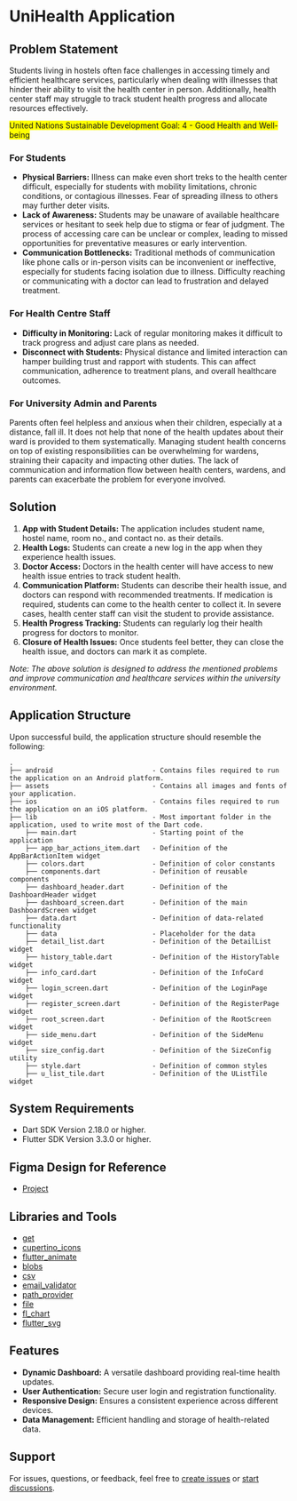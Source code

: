 # UniHealth Application

## Problem Statement
Students living in hostels often face challenges in accessing timely and efficient healthcare services, particularly when dealing with illnesses that hinder their ability to visit the health center in person. Additionally, health center staff may struggle to track student health progress and allocate resources effectively.

<span style="background-color:yellow">United Nations Sustainable Development Goal: 4 - Good Health and Well-being</span>

### For Students
- **Physical Barriers:** Illness can make even short treks to the health center difficult, especially for students with mobility limitations, chronic conditions, or contagious illnesses. Fear of spreading illness to others may further deter visits.
- **Lack of Awareness:** Students may be unaware of available healthcare services or hesitant to seek help due to stigma or fear of judgment. The process of accessing care can be unclear or complex, leading to missed opportunities for preventative measures or early intervention.
- **Communication Bottlenecks:** Traditional methods of communication like phone calls or in-person visits can be inconvenient or ineffective, especially for students facing isolation due to illness. Difficulty reaching or communicating with a doctor can lead to frustration and delayed treatment.

### For Health Centre Staff
- **Difficulty in Monitoring:** Lack of regular monitoring makes it difficult to track progress and adjust care plans as needed.
- **Disconnect with Students:** Physical distance and limited interaction can hamper building trust and rapport with students. This can affect communication, adherence to treatment plans, and overall healthcare outcomes.

### For University Admin and Parents
Parents often feel helpless and anxious when their children, especially at a distance, fall ill. It does not help that none of the health updates about their ward is provided to them systematically. Managing student health concerns on top of existing responsibilities can be overwhelming for wardens, straining their capacity and impacting other duties. The lack of communication and information flow between health centers, wardens, and parents can exacerbate the problem for everyone involved.

## Solution
1. **App with Student Details:** The application includes student name, hostel name, room no., and contact no. as their details.
2. **Health Logs:** Students can create a new log in the app when they experience health issues.
3. **Doctor Access:** Doctors in the health center will have access to new health issue entries to track student health.
4. **Communication Platform:** Students can describe their health issue, and doctors can respond with recommended treatments. If medication is required, students can come to the health center to collect it. In severe cases, health center staff can visit the student to provide assistance.
5. **Health Progress Tracking:** Students can regularly log their health progress for doctors to monitor.
6. **Closure of Health Issues:** Once students feel better, they can close the health issue, and doctors can mark it as complete.

*Note: The above solution is designed to address the mentioned problems and improve communication and healthcare services within the university environment.*


## Application Structure

Upon successful build, the application structure should resemble the following:



```
.
├── android                         - Contains files required to run the application on an Android platform.
├── assets                          - Contains all images and fonts of your application.
├── ios                             - Contains files required to run the application on an iOS platform.
├── lib                             - Most important folder in the application, used to write most of the Dart code.
    ├── main.dart                   - Starting point of the application
    ├── app_bar_actions_item.dart   - Definition of the AppBarActionItem widget
    ├── colors.dart                 - Definition of color constants
    ├── components.dart             - Definition of reusable components
    ├── dashboard_header.dart       - Definition of the DashboardHeader widget
    ├── dashboard_screen.dart       - Definition of the main DashboardScreen widget
    ├── data.dart                   - Definition of data-related functionality
    ├── data                        - Placeholder for the data
    ├── detail_list.dart            - Definition of the DetailList widget
    ├── history_table.dart          - Definition of the HistoryTable widget
    ├── info_card.dart              - Definition of the InfoCard widget
    ├── login_screen.dart           - Definition of the LoginPage widget
    ├── register_screen.dart        - Definition of the RegisterPage widget
    ├── root_screen.dart            - Definition of the RootScreen widget
    ├── side_menu.dart              - Definition of the SideMenu widget
    ├── size_config.dart            - Definition of the SizeConfig utility
    ├── style.dart                  - Definition of common styles
    ├── u_list_tile.dart            - Definition of the UListTile widget

```
## System Requirements

- Dart SDK Version 2.18.0 or higher.
- Flutter SDK Version 3.3.0 or higher.

## Figma Design for Reference

- [Project](https://www.figma.com/file/sNhwQRgpUVq5gyDMJ5i4Lw/App-Framework-(Solution-Chal.)?type=design&node-id=0%3A1&mode=design&t=y5eOvFFoF4l8Zxwb-1)

## Libraries and Tools

- [get](https://pub.dev/packages/get)
- [cupertino_icons](https://pub.dev/packages/cupertino_icons)
- [flutter_animate](https://pub.dev/packages/flutter_animate)
- [blobs](https://pub.dev/packages/blobs)
- [csv](https://pub.dev/packages/csv)
- [email_validator](https://pub.dev/packages/email_validator)
- [path_provider](https://pub.dev/packages/path_provider)
- [file](https://pub.dev/packages/file)
- [fl_chart](https://pub.dev/packages/fl_chart)
- [flutter_svg](https://pub.dev/packages/flutter_svg)

## Features

- **Dynamic Dashboard:** A versatile dashboard providing real-time health updates.
- **User Authentication:** Secure user login and registration functionality.
- **Responsive Design:** Ensures a consistent experience across different devices.
- **Data Management:** Efficient handling and storage of health-related data.

## Support

For issues, questions, or feedback, feel free to [create issues](https://github.com/UniHealth/UniHealth_Application/issues) or [start discussions](https://github.com/UniHealth/UniHealth_Application/discussions).

